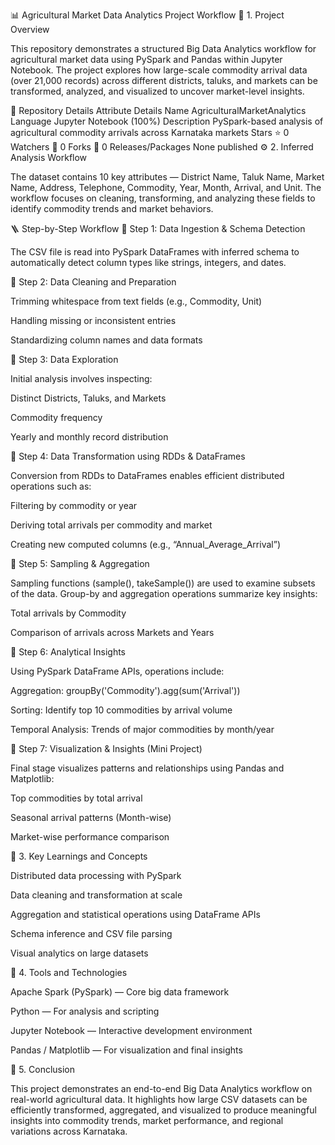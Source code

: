 📊 Agricultural Market Data Analytics Project Workflow
🧩 1. Project Overview

This repository demonstrates a structured Big Data Analytics workflow for agricultural market data using PySpark and Pandas within Jupyter Notebook.
The project explores how large-scale commodity arrival data (over 21,000 records) across different districts, taluks, and markets can be transformed, analyzed, and visualized to uncover market-level insights.

📁 Repository Details
Attribute	Details
Name	AgriculturalMarketAnalytics
Language	Jupyter Notebook (100%)
Description	PySpark-based analysis of agricultural commodity arrivals across Karnataka markets
Stars	⭐ 0
Watchers	👀 0
Forks	🍴 0
Releases/Packages	None published
⚙️ 2. Inferred Analysis Workflow

The dataset contains 10 key attributes — District Name, Taluk Name, Market Name, Address, Telephone, Commodity, Year, Month, Arrival, and Unit.
The workflow focuses on cleaning, transforming, and analyzing these fields to identify commodity trends and market behaviors.

🪜 Step-by-Step Workflow
🔹 Step 1: Data Ingestion & Schema Detection

The CSV file is read into PySpark DataFrames with inferred schema to automatically detect column types like strings, integers, and dates.

🔹 Step 2: Data Cleaning and Preparation

Trimming whitespace from text fields (e.g., Commodity, Unit)

Handling missing or inconsistent entries

Standardizing column names and data formats

🔹 Step 3: Data Exploration

Initial analysis involves inspecting:

Distinct Districts, Taluks, and Markets

Commodity frequency

Yearly and monthly record distribution

🔹 Step 4: Data Transformation using RDDs & DataFrames

Conversion from RDDs to DataFrames enables efficient distributed operations such as:

Filtering by commodity or year

Deriving total arrivals per commodity and market

Creating new computed columns (e.g., “Annual_Average_Arrival”)

🔹 Step 5: Sampling & Aggregation

Sampling functions (sample(), takeSample()) are used to examine subsets of the data.
Group-by and aggregation operations summarize key insights:

Total arrivals by Commodity

Comparison of arrivals across Markets and Years

🔹 Step 6: Analytical Insights

Using PySpark DataFrame APIs, operations include:

Aggregation: groupBy('Commodity').agg(sum('Arrival'))

Sorting: Identify top 10 commodities by arrival volume

Temporal Analysis: Trends of major commodities by month/year

🔹 Step 7: Visualization & Insights (Mini Project)

Final stage visualizes patterns and relationships using Pandas and Matplotlib:

Top commodities by total arrival

Seasonal arrival patterns (Month-wise)

Market-wise performance comparison

🧠 3. Key Learnings and Concepts

Distributed data processing with PySpark

Data cleaning and transformation at scale

Aggregation and statistical operations using DataFrame APIs

Schema inference and CSV file parsing

Visual analytics on large datasets

🚀 4. Tools and Technologies

Apache Spark (PySpark) — Core big data framework

Python — For analysis and scripting

Jupyter Notebook — Interactive development environment

Pandas / Matplotlib — For visualization and final insights

🏁 5. Conclusion

This project demonstrates an end-to-end Big Data Analytics workflow on real-world agricultural data.
It highlights how large CSV datasets can be efficiently transformed, aggregated, and visualized to produce meaningful insights into commodity trends, market performance, and regional variations across Karnataka.
